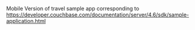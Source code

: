 Mobile Version of travel sample app corresponding to https://developer.couchbase.com/documentation/server/4.6/sdk/sample-application.html

